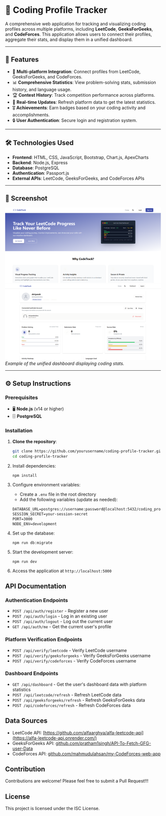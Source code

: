 # 🚀 Coding Profile Tracker

A comprehensive web application for tracking and visualizing coding profiles across multiple platforms, including **LeetCode**, **GeeksForGeeks**, and **CodeForces**. This application allows users to connect their profiles, aggregate their stats, and display them in a unified dashboard.

---

## 🌟 Features

- 🔗 **Multi-platform Integration**: Connect profiles from LeetCode, GeeksForGeeks, and CodeForces.
- 📊 **Comprehensive Statistics**: View problem-solving stats, submission history, and language usage.
- 🏆 **Contest History**: Track competition performance across platforms.
- 🔄 **Real-time Updates**: Refresh platform data to get the latest statistics.
- 🎖️ **Achievements**: Earn badges based on your coding activity and accomplishments.
- 🔒 **User Authentication**: Secure login and registration system.

---

## 🛠️ Technologies Used

- **Frontend**: HTML, CSS, JavaScript, Bootstrap, Chart.js, ApexCharts
- **Backend**: Node.js, Express
- **Database**: PostgreSQL
- **Authentication**: Passport.js
- **External APIs**: LeetCode, GeeksForGeeks, and CodeForces APIs

---

## 📸 Screenshot

![Dashboard Screenshot](./js-project/assets/screenshot.png)  
![Dashboard Screenshot](./js-project/assets/screenshot2.png)
*Example of the unified dashboard displaying coding stats.*

---

## ⚙️ Setup Instructions

### Prerequisites

- 🖥️ **Node.js** (v14 or higher)
- 🗄️ **PostgreSQL**

### Installation

1. **Clone the repository**:
   ```bash
   git clone https://github.com/yourusername/coding-profile-tracker.git
   cd coding-profile-tracker
   ```

2. Install dependencies:
   ```
   npm install
   ```

3. Configure environment variables:
   - Create a `.env` file in the root directory
   - Add the following variables (update as needed):
   ```
   DATABASE_URL=postgres://username:password@localhost:5432/coding_profile_tracker
   SESSION_SECRET=your-session-secret
   PORT=3000
   NODE_ENV=development
   ```

4. Set up the database:
   ```
   npm run db:migrate
   ```

5. Start the development server:
   ```
   npm run dev
   ```

6. Access the application at `http://localhost:5000`

## API Documentation

### Authentication Endpoints

- `POST /api/auth/register` - Register a new user
- `POST /api/auth/login` - Log in an existing user
- `POST /api/auth/logout` - Log out the current user
- `GET /api/auth/me` - Get the current user's profile

### Platform Verification Endpoints

- `POST /api/verify/leetcode` - Verify LeetCode username
- `POST /api/verify/geeksforgeeks` - Verify GeeksForGeeks username
- `POST /api/verify/codeforces` - Verify CodeForces username

### Dashboard Endpoints

- `GET /api/dashboard` - Get the user's dashboard data with platform statistics
- `POST /api/leetcode/refresh` - Refresh LeetCode data
- `POST /api/geeksforgeeks/refresh` - Refresh GeeksForGeeks data
- `POST /api/codeforces/refresh` - Refresh CodeForces data

## Data Sources

- LeetCode API: [https://github.com/alfaarghya/alfa-leetcode-api](https://alfa-leetcode-api.onrender.com/)
- GeeksForGeeks API: [github.com/pratham1singh/API-To-Fetch-GFG-user-Data](https://github.com/pratham1singh/API-To-Fetch-GFG-user-Data)
- CodeForces API: [github.com/mahmudulahsan/my-CodeForces-web-app](https://github.com/mahmudulahsan/my-CodeForces-web-app)

## Contribution

Contributions are welcome! Please feel free to submit a Pull Request!!!

## License

This project is licensed under the ISC License.
